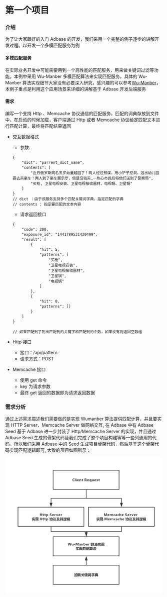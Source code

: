 # 第一个项目

### 介绍

为了让大家跟好的入门 Adbase 的开发，我们采用一个完整的例子逐步的讲解开发过程。以开发一个多模匹配服务为例

#### 多模匹配服务

在实际业务开发中可能需要用到一个高性能的匹配服务，用来做关键词过滤等功能。本例中采用 Wu-Manber 多模匹配算法来实现匹配服务，具体的 Wu-Manber 算法实现细节大家没有必要深入研究，感兴趣的可以参考[Wu-Manber](https://memorycn.wordpress.com/2011/11/05/matching_algorithm_-_wu-manber_algorithm_based_on_the_the_suffix_search_of_multi-mode/)，本例子重点是利用这个应用场景来详细的讲解基于 Adbase 开发后端服务

#### 需求

编写一个支持 Http 、Memcache 协议通信的匹配服务，匹配的词典存放到文件中，在启动的时候加载，客户端通过 Http 或者 Memcache 协议给定匹配文本进行匹配计算，最终将匹配结果返回

- 交互数据格式

	- 参数: 
		
	```
	{
		"dict": "parrent_dict_name",
		"contents": [
			"近日俄罗斯两名五岁幼童越园了！两人经过预谋，用小铲子挖洞，逃出幼儿园要去买豪车！两人到了豪车展示厅，但是没钱买…一热心市民后将他们送到了警察局",
			"买枪, 卫星电视安装、卫星电视接收器材、电视锅、卫星锅"
		]
	}
	// dict ：由于该服务支持多个匹配关键词字典，指定匹配的字典
	// contents : 指定要匹配的文本内容
	```

	- 请求返回接口

	```
	{
		"code": 200,
		"exposure_id": "1441789531430499",
		"result": [
			{
				"hit": 5,
				"patterns": [
					"买枪",
					"卫星电视安装",
					"卫星电视接收器材",
					"卫星锅",
					"电视锅"
				]
			},
			{
				"hit": 0,
				"patterns": []
			}
		]
	}

	// 如果匹配到了列出匹配到的关键字和匹配到的个数，如果没有则返回空数组
	```

- Http 接口

	- 接口：/api/pattern
	- 请求方式：POST

- Memcache 接口

	- 使用 get 命令
	- key 为请求参数
	- 最终 get 返回的数据即为请求返回数据


### 需求分析

通过上述需求描述我们需要做的是实现 Wumanber 算法提供匹配计算，并且要实现 HTTP Server、Memcache Server 做网络交互, 在 Adbase 中有 Adbase Seed 基于 Adbase 进一步封装了 Http/Memcache Server 的实现，并且通过 Adbase Seed 生成的骨架代码替我们完成了整个项目构建等等一些列通用的代码。所以我们采用 Adbase 中的 Seed 生成项目骨架代码，然后基于这个骨架代码实现匹配逻辑即可, 大致的项目如图所示：

![匹配服务概况](../images/adbase_parrent.png "匹配服务")

